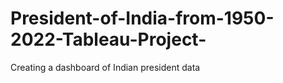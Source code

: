 # President-of-India-from-1950-2022-Tableau-Project-
Creating a dashboard of Indian president data 
